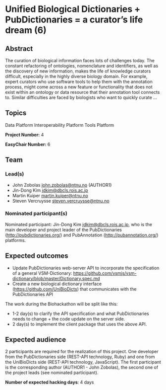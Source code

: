 # Unified Biological Dictionaries + PubDictionaries = a curator’s life dream (6)

## Abstract

The curation of biological information faces lots of challenges today. The constant refactoring of ontologies, nomenclature and identifiers, as well as the discovery of new information, makes the life of knowledge curators difficult, especially in the highly diverse biology domain. For example, expert curators who use software tools to help them with the annotation process, might come across a new feature or functionality that does not exist within an ontology or data resource that their annotation tool connects to. Similar difficulties are faced by biologists who want to quickly curate ...

## Topics

Data Platform
 Interoperability Platform
 Tools Platform

**Project Number:** 4



**EasyChair Number:** 6

## Team

### Lead(s)

- John Zobolas <john.zobolas@ntnu.no> (AUTHOR1)
 - Jin-Dong Kim <jdkim@dbcls.rois.ac.jp>
 - Martin Kuiper <martin.kuiper@ntnu.no>
 - Steven Vercruysse <steven.vercruysse@ntnu.no>

### Nominated participant(s)

Nominated participant: Jin-Dong Kim <jdkim@dbcls.rois.ac.jp>, who is the main developer and project leader of the PubDictionaries (http://pubdictionaries.org/) and PubAnnotation (http://pubannotation.org/) platforms.

## Expected outcomes

- Update PubDictionaries web-server API to incorporate the specification of a general VSM-Dictionary: https://github.com/vsmjs/vsm-dictionary/blob/master/Dictionary.spec.md
 - Create a new biological dictionary interface (https://github.com/UniBioDicts) that communicates with the PubDictionaries API
 
 The work during the Biohackathon will be split like this:
 - 1-2 day(s) to clarify the API specification and what PubDictionaries needs to change + the code update on the server side.
 - 2 day(s) to implement the client package that uses the above API.

## Expected audience

2 participants are required for the realization of this project. One developer from the PubDictionaries side (REST-API technology, Ruby) and one from the UniBioDicts side (REST-API technology, JavaScript). The first participant is the corresponding author (AUTHOR1 - John Zobolas), the second one of the project leads (see nominated participant).

**Number of expected hacking days**: 4 days

